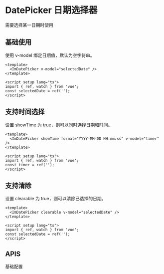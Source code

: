 # DatePicker 日期选择器

需要选择某一日期时使用

<script setup lang="ts">
import { ref, watch } from 'vue';
const selectedDate = ref('');
const timer = ref('');

</script>

## 基础使用
 
使用 v-model 绑定日期值，默认为空字符串。


<ImDatePicker  v-model="selectedDate" />

```vue
<template>
  <ImDatePicker v-model="selectedDate" />
</template>

<script setup lang="ts">
import { ref, watch } from 'vue';
const selectedDate = ref('');
</script>
```

## 支持时间选择

设置 showTime 为 true，则可以同时选择日期和时间。
<ImDatePicker showTime format="YYYY-MM-DD HH:mm:ss" v-model="timer" />

```vue
<template>
  <ImDatePicker showTime format="YYYY-MM-DD HH:mm:ss" v-model="timer" />
</template>

<script setup lang="ts">
import { ref, watch } from 'vue';
const timer = ref('');
</script>
```

## 支持清除

设置 clearable 为 true，则可以清除已选择的日期。
  <ImDatePicker clearable v-model="selectedDate" />

```vue
<template>
  <ImDatePicker clearable v-model="selectedDate" />
</template>

<script setup lang="ts">
import { ref, watch } from 'vue';
const selectedDate = ref('');
</script>
```
## APIS

基础配置
